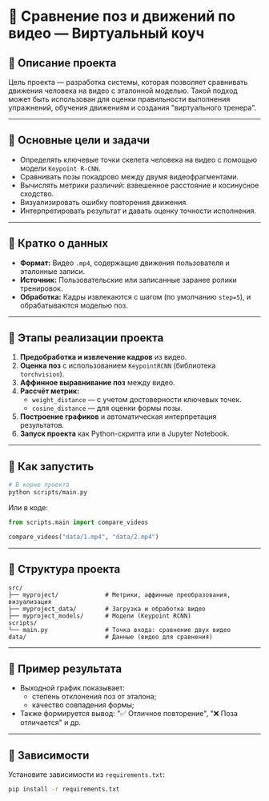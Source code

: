 # 🧠 Сравнение поз и движений по видео — Виртуальный коуч

## 📌 Описание проекта

Цель проекта — разработка системы, которая позволяет сравнивать движения человека на видео с эталонной моделью. Такой подход может быть использован для оценки правильности выполнения упражнений, обучения движениям и создания "виртуального тренера".

---

## 🎯 Основные цели и задачи

- Определять ключевые точки скелета человека на видео с помощью модели `Keypoint R-CNN`.
- Сравнивать позы покадрово между двумя видеофрагментами.
- Вычислять метрики различий: взвешенное расстояние и косинусное сходство.
- Визуализировать ошибку повторения движения.
- Интерпретировать результат и давать оценку точности исполнения.

---

## 📂 Кратко о данных

- **Формат:** Видео `.mp4`, содержащие движения пользователя и эталонные записи.
- **Источник:** Пользовательские или записанные заранее ролики тренировок.
- **Обработка:** Кадры извлекаются с шагом (по умолчанию `step=5`), и обрабатываются моделью поз.

---

## 🔧 Этапы реализации проекта

1. **Предобработка и извлечение кадров** из видео.
2. **Оценка поз** с использованием `KeypointRCNN` (библиотека `torchvision`).
3. **Аффинное выравнивание поз** между видео.
4. **Рассчёт метрик:**
   - `weight_distance` — с учетом достоверности ключевых точек.
   - `cosine_distance` — для оценки формы позы.
5. **Построение графиков** и автоматическая интерпретация результатов.
6. **Запуск проекта** как Python-скрипта или в Jupyter Notebook.

---

## 🚀 Как запустить

```bash
# В корне проекта
python scripts/main.py
```

Или в коде:
```python
from scripts.main import compare_videos

compare_videos("data/1.mp4", "data/2.mp4")
```

---

## 📁 Структура проекта

```
src/
├── myproject/             # Метрики, аффинные преобразования, визуализация
├── myproject_data/        # Загрузка и обработка видео
├── myproject_models/      # Модели (Keypoint RCNN)
scripts/
└── main.py                # Точка входа: сравнение двух видео
data/                      # Данные (видео для сравнения) 

```

---

## 🧪 Пример результата

- Выходной график показывает:
  - степень отклонения поз от эталона;
  - качество совпадения формы;
- Также формируется вывод: "✅ Отличное повторение", "❌ Поза отличается" и др.

---

## 📌 Зависимости

Установите зависимости из `requirements.txt`:

```bash
pip install -r requirements.txt
```


